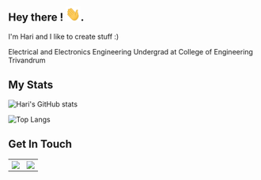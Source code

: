 ## Hey there !  <img src="https://raw.githubusercontent.com/ABSphreak/ABSphreak/master/gifs/Hi.gif" width="30px">.

I'm Hari and I like to create stuff :)

Electrical and Electronics Engineering Undergrad at College of Engineering Trivandrum

## My Stats
![Hari's GitHub stats](https://github-readme-stats.vercel.app/api?username=harishnkr&show_icons=true&theme=calm&layout=compact)



![Top Langs](https://github-readme-stats.vercel.app/api/top-langs/?username=harishnkr&layout=compact&theme=calm&hide=roff&langs_count=10)

## Get In Touch

<table align="center">
  <tr>
<td> <a href="mailto:hari2menon1234@gmail.com"><img align="center" width="25px" src="https://cdn.svarun.dev/social/gmail.svg"/></a></td>
<td> <a href="https://www.linkedin.com/in/kharishankar/"><img align="center" width="25px" src="https://cdn.svarun.dev/social/linkedin.svg"/></a></td>
  </tr>
</table>
